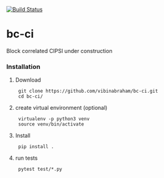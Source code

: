 [![Build Status](https://travis-ci.com/vibinabraham/bc-ci.svg?token=xQgyGGx6x2UXYitmpAwa&branch=master)](https://travis-ci.com/vibinabraham/bc-ci)

# bc-ci
Block correlated CIPSI under construction

### Installation
1. Download
    
        git clone https://github.com/vibinabraham/bc-ci.git
        cd bc-ci/

2. create virtual environment (optional)
         
        virtualenv -p python3 venv
        source venv/bin/activate

3. Install

        pip install .

4. run tests
    
        pytest test/*.py
